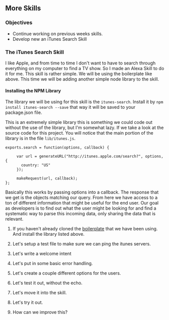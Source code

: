 ## More Skills
 
### Objectives

* Continue working on previous weeks skills.
* Develop new an iTunes Search Skill

### The iTunes Search Skill

I like Apple, and from time to time I don't want to have to search through everything on my computer to find a TV show. 
So I made an Alexa Skill to do it for me. 
This skill is rather simple. We will be using the boilerplate like above. This time we will be adding another simple node library to the skill. 

#### Installing the NPM Library
 
The library we will be using for this skill is the `itunes-search`. Install it by 
`npm install itunes-search --save` that way it will be saved to your package.json file.

This is an extremely simple library this is something we could code out without the use of the library, but I'm somewhat lazy. 
If we take a look at the source code for this project. You will notice that the main portion of the library is in the file `lib/itunes.js`.
```
exports.search = function(options, callback) {
   
     var url = generateURL("http://itunes.apple.com/search?", options, {
       country: "US"
     });
       
     makeRequest(url, callback);
};
```

Basically this works by passing options into a callback. The response that we get is the objects matching our query. 
From here we have access to a ton of different information that might be useful for the end user.
Our goal as developers is to find out what the user might be looking for and find a systematic way to parse this 
incoming data, only sharing the data that is relevant.

1. If you haven't already cloned the [boilerplate](https://github.com/sammyboy45467/AlexaBoilerplate) that we have been using. 
And install the library listed above.

2. Let's setup a test file to make sure we can ping the itunes servers.

3. Let's write a welcome intent

4. Let's put in some basic error handling.

5. Let's create a couple different options for the users.

6. Let's test it out, without the echo.

7. Let's move it into the skill.

8. Let's try it out.
 
8. How can we improve this?
